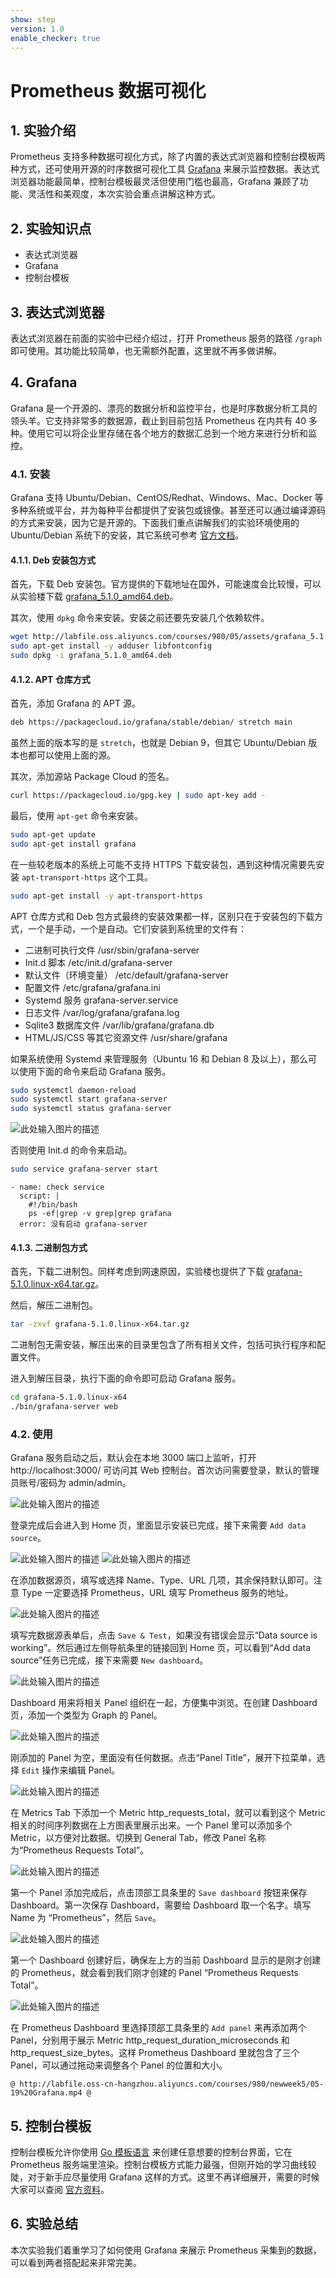```yaml
---
show: step
version: 1.0
enable_checker: true
---
```

# Prometheus 数据可视化

## 1. 实验介绍

Prometheus 支持多种数据可视化方式，除了内置的表达式浏览器和控制台模板两种方式，还可使用开源的时序数据可视化工具 [Grafana](http://grafana.org/) 来展示监控数据。表达式浏览器功能最简单，控制台模板最灵活但使用门槛也最高，Grafana 兼顾了功能、灵活性和美观度，本次实验会重点讲解这种方式。

## 2. 实验知识点

- 表达式浏览器
- Grafana
- 控制台模板

## 3. 表达式浏览器

表达式浏览器在前面的实验中已经介绍过，打开 Prometheus 服务的路径 `/graph` 即可使用。其功能比较简单，也无需额外配置，这里就不再多做讲解。

## 4. Grafana

Grafana 是一个开源的、漂亮的数据分析和监控平台，也是时序数据分析工具的领头羊。它支持非常多的数据源，截止到目前包括 Prometheus 在内共有 40 多种。使用它可以将企业里存储在各个地方的数据汇总到一个地方来进行分析和监控。

### 4.1. 安装

Grafana 支持 Ubuntu/Debian、CentOS/Redhat、Windows、Mac、Docker 等多种系统或平台，并为每种平台都提供了安装包或镜像。甚至还可以通过编译源码的方式来安装，因为它是开源的。下面我们重点讲解我们的实验环境使用的 Ubuntu/Debian 系统下的安装，其它系统可参考 [官方文档](http://docs.grafana.org/installation/)。

#### 4.1.1. Deb 安装包方式

首先，下载 Deb 安装包。官方提供的下载地址在国外，可能速度会比较慢，可以从实验楼下载 [grafana_5.1.0_amd64.deb](http://labfile.oss.aliyuncs.com/courses/980/05/assets/grafana_5.1.0_amd64.deb)。

其次，使用 `dpkg` 命令来安装。安装之前还要先安装几个依赖软件。

```bash
wget http://labfile.oss.aliyuncs.com/courses/980/05/assets/grafana_5.1.0_amd64.deb
sudo apt-get install -y adduser libfontconfig
sudo dpkg -i grafana_5.1.0_amd64.deb
```

#### 4.1.2. APT 仓库方式

首先，添加 Grafana 的 APT 源。

```bash
deb https://packagecloud.io/grafana/stable/debian/ stretch main
```

虽然上面的版本写的是 `stretch`，也就是 Debian 9，但其它 Ubuntu/Debian 版本也都可以使用上面的源。

其次，添加源站 Package Cloud 的签名。

```bash
curl https://packagecloud.io/gpg.key | sudo apt-key add -
```

最后，使用 `apt-get` 命令来安装。

```bash
sudo apt-get update
sudo apt-get install grafana
```

在一些较老版本的系统上可能不支持 HTTPS 下载安装包，遇到这种情况需要先安装 `apt-transport-https` 这个工具。

```bash
sudo apt-get install -y apt-transport-https
```

APT 仓库方式和 Deb 包方式最终的安装效果都一样，区别只在于安装包的下载方式，一个是手动，一个是自动。它们安装到系统里的文件有：

- 二进制可执行文件 /usr/sbin/grafana-server
- Init.d 脚本 /etc/init.d/grafana-server
- 默认文件（环境变量） /etc/default/grafana-server
- 配置文件 /etc/grafana/grafana.ini
- Systemd 服务 grafana-server.service
- 日志文件 /var/log/grafana/grafana.log
- Sqlite3 数据库文件 /var/lib/grafana/grafana.db
- HTML/JS/CSS 等其它资源文件 /usr/share/grafana

如果系统使用 Systemd 来管理服务（Ubuntu 16 和 Debian 8 及以上），那么可以使用下面的命令来启动 Grafana 服务。

```bash
sudo systemctl daemon-reload
sudo systemctl start grafana-server
sudo systemctl status grafana-server
```

![此处输入图片的描述](https://doc.shiyanlou.com/document-uid606277labid5953timestamp1528872677713.png/wm)

否则使用 Init.d 的命令来启动。

```bash
sudo service grafana-server start
```

```checker
- name: check service
  script: |
    #!/bin/bash
	ps -ef|grep -v grep|grep grafana
  error: 没有启动 grafana-server
```

#### 4.1.3. 二进制包方式

首先，下载二进制包。同样考虑到网速原因，实验楼也提供了下载 [grafana-5.1.0.linux-x64.tar.gz](http://labfile.oss.aliyuncs.com/courses/980/05/assets/grafana-5.1.0.linux-x64.tar.gz)。

然后，解压二进制包。

```bash
tar -zxvf grafana-5.1.0.linux-x64.tar.gz
```

二进制包无需安装，解压出来的目录里包含了所有相关文件，包括可执行程序和配置文件。

进入到解压目录，执行下面的命令即可启动 Grafana 服务。

```bash
cd grafana-5.1.0.linux-x64
./bin/grafana-server web
```

### 4.2. 使用

Grafana 服务启动之后，默认会在本地 3000 端口上监听，打开 http://localhost:3000/ 可访问其 Web 控制台。首次访问需要登录，默认的管理员账号/密码为 admin/admin。

![此处输入图片的描述](https://doc.shiyanlou.com/document-uid606277labid5953timestamp1528872697602.png/wm)

登录完成后会进入到 Home 页，里面显示安装已完成，接下来需要 `Add data source`。

![此处输入图片的描述](https://doc.shiyanlou.com/document-uid606277labid5953timestamp1528872724563.png/wm)
![此处输入图片的描述](https://doc.shiyanlou.com/document-uid606277labid5953timestamp1528872725113.png/wm)

在添加数据源页，填写或选择 Name、Type、URL 几项，其余保持默认即可。注意 Type 一定要选择 Prometheus，URL 填写 Prometheus 服务的地址。

![此处输入图片的描述](https://doc.shiyanlou.com/document-uid606277labid5953timestamp1528872762781.png/wm)

填写完数据源表单后，点击 `Save & Test`，如果没有错误会显示“Data source is working”。然后通过左侧导航条里的链接回到 Home 页，可以看到“Add data source”任务已完成，接下来需要 `New dashboard`。

![此处输入图片的描述](https://doc.shiyanlou.com/document-uid606277labid5953timestamp1528872780642.png/wm)

Dashboard 用来将相关 Panel 组织在一起，方便集中浏览。在创建 Dashboard 页，添加一个类型为 Graph 的 Panel。

![此处输入图片的描述](https://doc.shiyanlou.com/document-uid606277labid5953timestamp1528872807493.png/wm)

刚添加的 Panel 为空，里面没有任何数据。点击“Panel Title”，展开下拉菜单，选择 `Edit` 操作来编辑 Panel。

![此处输入图片的描述](https://doc.shiyanlou.com/document-uid606277labid5953timestamp1528872826058.png/wm)

在 Metrics Tab 下添加一个 Metric http_requests_total，就可以看到这个 Metric 相关的时间序列数据在上方图表里展示出来。一个 Panel 里可以添加多个 Metric，以方便对比数据。切换到 General Tab，修改 Panel 名称为“Prometheus Requests Total”。

![此处输入图片的描述](https://doc.shiyanlou.com/document-uid606277labid5953timestamp1528872844412.png/wm)

第一个 Panel 添加完成后，点击顶部工具条里的 `Save dashboard` 按钮来保存 Dashboard。第一次保存 Dashboard，需要给 Dashboard 取一个名字。填写 Name 为 “Prometheus”，然后 `Save`。

![此处输入图片的描述](https://doc.shiyanlou.com/document-uid606277labid5953timestamp1528872865120.png/wm)

第一个 Dashboard 创建好后，确保左上方的当前 Dashboard 显示的是刚才创建的 Prometheus，就会看到我们刚才创建的 Panel “Prometheus Requests Total”。

![此处输入图片的描述](https://doc.shiyanlou.com/document-uid606277labid5953timestamp1528872881834.png/wm)

在 Prometheus Dashboard 里选择顶部工具条里的 `Add panel` 来再添加两个 Panel，分别用于展示 Metric http_request_duration_microseconds 和 http_request_size_bytes。这样 Prometheus Dashboard 里就包含了三个 Panel，可以通过拖动来调整各个 Panel 的位置和大小。

  `@
http://labfile.oss-cn-hangzhou.aliyuncs.com/courses/980/newweek5/05-19%20Grafana.mp4
@`
## 5. 控制台模板

控制台模板允许你使用 [Go 模板语言](http://golang.org/pkg/text/template/) 来创建任意想要的控制台界面，它在 Prometheus 服务端里渲染。控制台模板方式能力最强，但刚开始的学习曲线较陡，对于新手应尽量使用 Grafana 这样的方式。这里不再详细展开，需要的时候大家可以查阅 [官方资料](https://prometheus.io/docs/visualization/consoles/)。

## 6. 实验总结

本次实验我们着重学习了如何使用 Grafana 来展示 Prometheus 采集到的数据，可以看到两者搭配起来非常完美。